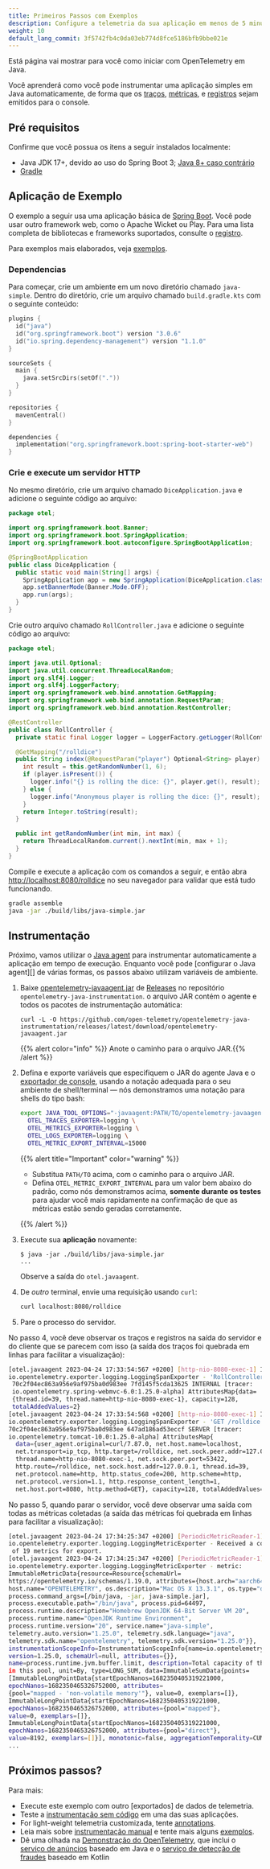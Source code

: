 ```yaml
---
title: Primeiros Passos com Exemplos
description: Configure a telemetria da sua aplicação em menos de 5 minutos!
weight: 10
default_lang_commit: 3f5742fb4c0da03eb774d8fce5186bfb9bbe021e
---
```


<!-- markdownlint-disable blanks-around-fences -->
<?code-excerpt path-base="examples/java/getting-started"?>

Está página vai mostrar para você como iniciar com OpenTelemetry em Java.

Você aprenderá como você pode instrumentar uma aplicação simples em Java
automaticamente, de forma que os [traços][], [métricas][], e [registros][] sejam
emitidos para o console.

## Pré requisitos

Confirme que você possua os itens a seguir instalados localmente:

- Java JDK 17+, devido ao uso do Spring Boot 3; [Java 8+ caso
  contrário][java-vers]
- [Gradle](https://gradle.org/)

## Aplicação de Exemplo

O exemplo a seguir usa uma aplicação básica de [Spring Boot]. Você pode usar
outro framework web, como o Apache Wicket ou Play. Para uma lista completa de
bibliotecas e frameworks suportados, consulte o
[registro](/ecosystem/registry/?component=instrumentation&language=java).

Para exemplos mais elaborados, veja [exemplos](../examples/).

### Dependencias

Para começar, crie um ambiente em um novo diretório chamado `java-simple`.
Dentro do diretório, crie um arquivo chamado `build.gradle.kts` com o seguinte
conteúdo:

```kotlin
plugins {
  id("java")
  id("org.springframework.boot") version "3.0.6"
  id("io.spring.dependency-management") version "1.1.0"
}

sourceSets {
  main {
    java.setSrcDirs(setOf("."))
  }
}

repositories {
  mavenCentral()
}

dependencies {
  implementation("org.springframework.boot:spring-boot-starter-web")
}
```

### Crie e execute um servidor HTTP

No mesmo diretório, crie um arquivo chamado `DiceApplication.java` e adicione o
seguinte código ao arquivo:

<!-- prettier-ignore-start -->
<?code-excerpt "src/main/java/otel/DiceApplication.java"?>
```java
package otel;

import org.springframework.boot.Banner;
import org.springframework.boot.SpringApplication;
import org.springframework.boot.autoconfigure.SpringBootApplication;

@SpringBootApplication
public class DiceApplication {
  public static void main(String[] args) {
    SpringApplication app = new SpringApplication(DiceApplication.class);
    app.setBannerMode(Banner.Mode.OFF);
    app.run(args);
  }
}
```
<!-- prettier-ignore-end -->

Crie outro arquivo chamado `RollController.java` e adicione o seguinte código ao
arquivo:

<!-- prettier-ignore-start -->
<?code-excerpt "src/main/java/otel/RollController.java"?>
```java
package otel;

import java.util.Optional;
import java.util.concurrent.ThreadLocalRandom;
import org.slf4j.Logger;
import org.slf4j.LoggerFactory;
import org.springframework.web.bind.annotation.GetMapping;
import org.springframework.web.bind.annotation.RequestParam;
import org.springframework.web.bind.annotation.RestController;

@RestController
public class RollController {
  private static final Logger logger = LoggerFactory.getLogger(RollController.class);

  @GetMapping("/rolldice")
  public String index(@RequestParam("player") Optional<String> player) {
    int result = this.getRandomNumber(1, 6);
    if (player.isPresent()) {
      logger.info("{} is rolling the dice: {}", player.get(), result);
    } else {
      logger.info("Anonymous player is rolling the dice: {}", result);
    }
    return Integer.toString(result);
  }

  public int getRandomNumber(int min, int max) {
    return ThreadLocalRandom.current().nextInt(min, max + 1);
  }
}
```
<!-- prettier-ignore-end -->

Compile e execute a aplicação com os comandos a seguir, e então abra
<http://localhost:8080/rolldice> no seu navegador para validar que está tudo
funcionando.

```sh
gradle assemble
java -jar ./build/libs/java-simple.jar
```

## Instrumentação

Próximo, vamos utilizar o [Java agent](/docs/zero-code/java/agent/) para
instrumentar automaticamente a aplicação em tempo de execução. Enquanto você
pode [configurar o Java agent][] de várias formas, os passos abaixo utilizam
variáveis de ambiente.

1. Baixe [opentelemetry-javaagent.jar][] de [Releases][] no repositório
   `opentelemetry-java-instrumentation`. o arquivo JAR contém o agente e todos
   os pacotes de instrumentação automática:

   ```console
   curl -L -O https://github.com/open-telemetry/opentelemetry-java-instrumentation/releases/latest/download/opentelemetry-javaagent.jar
   ```

   {{% alert color="info" %}}<i class="fas fa-edit"></i> Anote o caminho para o
   arquivo JAR.{{% /alert %}}

2. Defina e exporte variáveis que especifiquem o JAR do agente Java e o
   [exportador de console](/docs/languages/java/configuration/#propriedades-exportadores),
   usando a notação adequada para o seu ambiente de shell/terminal &mdash; nós
   demonstramos uma notação para shells do tipo bash:

   ```sh
   export JAVA_TOOL_OPTIONS="-javaagent:PATH/TO/opentelemetry-javaagent.jar" \
     OTEL_TRACES_EXPORTER=logging \
     OTEL_METRICS_EXPORTER=logging \
     OTEL_LOGS_EXPORTER=logging \
     OTEL_METRIC_EXPORT_INTERVAL=15000
   ```

   {{% alert title="Important" color="warning" %}}

   - Substitua `PATH/TO` acima, com o caminho para o arquivo JAR.
   - Defina `OTEL_METRIC_EXPORT_INTERVAL` para um valor bem abaixo do padrão,
     como nós demonstramos acima, **somente durante os testes** para ajudar você
     mais rapidamente na confirmação de que as métricas estão sendo geradas
     corretamente.

   {{% /alert %}}

3. Execute sua **aplicação** novamente:

   ```console
   $ java -jar ./build/libs/java-simple.jar
   ...
   ```

   Observe a saída do `otel.javaagent`.

4. De _outro_ terminal, envie uma requisição usando `curl`:

   ```sh
   curl localhost:8080/rolldice
   ```

5. Pare o processo do servidor.

No passo 4, você deve observar os traços e registros na saída do servidor e do
cliente que se parecem com isso (a saída dos traços foi quebrada em linhas para
facilitar a visualização):

```sh
[otel.javaagent 2023-04-24 17:33:54:567 +0200] [http-nio-8080-exec-1] INFO
io.opentelemetry.exporter.logging.LoggingSpanExporter - 'RollController.index' :
 70c2f04ec863a956e9af975ba0d983ee 7fd145f5cda13625 INTERNAL [tracer:
 io.opentelemetry.spring-webmvc-6.0:1.25.0-alpha] AttributesMap{data=
 {thread.id=39, thread.name=http-nio-8080-exec-1}, capacity=128,
 totalAddedValues=2}
[otel.javaagent 2023-04-24 17:33:54:568 +0200] [http-nio-8080-exec-1] INFO
io.opentelemetry.exporter.logging.LoggingSpanExporter - 'GET /rolldice' :
70c2f04ec863a956e9af975ba0d983ee 647ad186ad53eccf SERVER [tracer:
io.opentelemetry.tomcat-10.0:1.25.0-alpha] AttributesMap{
  data={user_agent.original=curl/7.87.0, net.host.name=localhost,
  net.transport=ip_tcp, http.target=/rolldice, net.sock.peer.addr=127.0.0.1,
  thread.name=http-nio-8080-exec-1, net.sock.peer.port=53422,
  http.route=/rolldice, net.sock.host.addr=127.0.0.1, thread.id=39,
  net.protocol.name=http, http.status_code=200, http.scheme=http,
  net.protocol.version=1.1, http.response_content_length=1,
  net.host.port=8080, http.method=GET}, capacity=128, totalAddedValues=17}
```

No passo 5, quando parar o servidor, você deve observar uma saída com todas as
métricas coletadas (a saída das métricas foi quebrada em linhas para facilitar a
visualização):

```sh
[otel.javaagent 2023-04-24 17:34:25:347 +0200] [PeriodicMetricReader-1] INFO
io.opentelemetry.exporter.logging.LoggingMetricExporter - Received a collection
 of 19 metrics for export.
[otel.javaagent 2023-04-24 17:34:25:347 +0200] [PeriodicMetricReader-1] INFO
io.opentelemetry.exporter.logging.LoggingMetricExporter - metric:
ImmutableMetricData{resource=Resource{schemaUrl=
https://opentelemetry.io/schemas/1.19.0, attributes={host.arch="aarch64",
host.name="OPENTELEMETRY", os.description="Mac OS X 13.3.1", os.type="darwin",
process.command_args=[/bin/java, -jar, java-simple.jar],
process.executable.path="/bin/java", process.pid=64497,
process.runtime.description="Homebrew OpenJDK 64-Bit Server VM 20",
process.runtime.name="OpenJDK Runtime Environment",
process.runtime.version="20", service.name="java-simple",
telemetry.auto.version="1.25.0", telemetry.sdk.language="java",
telemetry.sdk.name="opentelemetry", telemetry.sdk.version="1.25.0"}},
instrumentationScopeInfo=InstrumentationScopeInfo{name=io.opentelemetry.runtime-metrics,
version=1.25.0, schemaUrl=null, attributes={}},
name=process.runtime.jvm.buffer.limit, description=Total capacity of the buffers
in this pool, unit=By, type=LONG_SUM, data=ImmutableSumData{points=
[ImmutableLongPointData{startEpochNanos=1682350405319221000,
epochNanos=1682350465326752000, attributes=
{pool="mapped - 'non-volatile memory'"}, value=0, exemplars=[]},
ImmutableLongPointData{startEpochNanos=1682350405319221000,
epochNanos=1682350465326752000, attributes={pool="mapped"},
value=0, exemplars=[]},
ImmutableLongPointData{startEpochNanos=1682350405319221000,
epochNanos=1682350465326752000, attributes={pool="direct"},
value=8192, exemplars=[]}], monotonic=false, aggregationTemporality=CUMULATIVE}}
...
```

## Próximos passos?

Para mais:

- Execute este exemplo com outro [exportados] de dados de telemetria.
- Teste a [instrumentação sem código](/docs/zero-code/java/agent/) em uma das
  suas aplicações.
- For light-weight telemetria customizada, tente [annotations].
- Leia mais sobre [instrumentação manual][] e tente mais alguns
  [exemplos](../examples/).
- Dê uma olhada na [Demonstração do OpenTelemetry](/docs/demo/), que inclui o
  [serviço de anúncios](/docs/demo/services/ad/) baseado em Java e o
  [serviço de detecção de fraudes](/docs/demo/services/fraud-detection/) baseado
  em Kotlin

[traços]: /docs/concepts/signals/traces/
[métricas]: /docs/concepts/signals/metrics/
[registros]: /docs/concepts/signals/logs/
[annotations]: /docs/zero-code/java/agent/annotations/
[configure o agente java]: /docs/zero-code/java/agent/configuration/
[exportadores de console]:
  /docs/languages/java/configuration/#propriedades-exportadores
[exportadores]: /docs/languages/java/configuration/#propriedades-exportadores
[java-vers]:
  https://github.com/open-telemetry/opentelemetry-java/blob/main/VERSIONING.md#language-version-compatibility
[instrumentação manual]: ../instrumentation
[opentelemetry-javaagent.jar]:
  https://github.com/open-telemetry/opentelemetry-java-instrumentation/releases/latest/download/opentelemetry-javaagent.jar
[releases]:
  https://github.com/open-telemetry/opentelemetry-java-instrumentation/releases
[Spring Boot]: https://spring.io/guides/gs/spring-boot/
